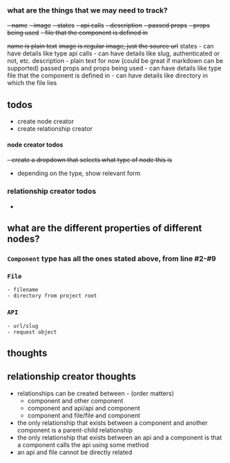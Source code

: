 ### what are the things that we may need to track?
~~- name~~
~~- image~~
~~- states~~
~~- api calls~~
~~- description~~
~~- passed props~~
~~- props being used~~
~~- file that the component is defined in~~


~~name is plain text~~
~~image is regular image, just the source url~~
states - can have details like type
api calls - can have details like slug, authenticated or not, etc.
description - plain text for now (could be great if markdown can be supported)
passed props and props being used - can have details like type
file that the component is defined in - can have details like directory in which the file lies


## todos

- create node creator
- create relationship creator

#### node creator todos
~~- create a dropdown that selects what type of node this is~~
- depending on the type, show relevant form

### relationship creator todos
- 


## what are the different properties of different nodes?

### `Component` type has all the ones stated above, from line #2-#9

### `File`
    - filename
    - directory from project root

### `API`
    - url/slug
    - request object



## thoughts

## relationship creator thoughts
- relationships can be created between - (order matters)
    - component and other component
    - component and api/api and component
    - component and file/file and component
- the only relationship that exists between a component and another component is a parent-child relationship
- the only relationship that exists between an api and a component is that a component calls the api using some method
- an api and file cannot be directly related
